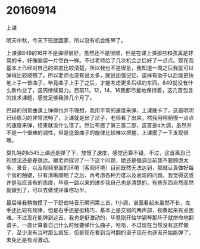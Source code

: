 # 20160914

上课

明天中秋，今天下班就回家，所以没有机会练琴了。

上课弹849的16并不是弹得很好，虽然还不是很顺，但是在课上弹那些和弦真是非常的卡，好像脑袋一片空白一样。不过老师给了几次机会之后好了一点点。现在我基本上已经对自己的进度比较清楚，所以我也不是很急，我知道一周之后我就可以弹得比较顺畅了。所以老师也没有说太多，就说加强记忆，这样有助于以后能更快地上手一首曲子，毕竟曲子上手了之后，才能考虑更多后续的东西。849就没有什么新作业了，这周继续努力。目前11，12，14，16我都尽量地保持着，这几首包含的技术课题，感觉足够我弹几个月了。

巴赫的创意曲课上弹得也并不理想，我用平常的速度来弹，上课就卡了，这首明明已经练习的非常流畅了，上课就是出了岔子，老师看了出来，然我用稍稍慢一点点的速度来弹，结果就没什么错了。然后布置了第三首二部，这首是d大调，虽然并不是一个很难的调性，但是这首曲子的旋律比较难以把握，上课摸了一下发现很难。

莫扎特的k545上课还是弹了下，放慢了速度，感觉还算不错，不过，这首离自己的想法还是差很远。跟老师探讨了一下这个问题，她还是强调目前我不要顾虑太多，录音，以及视频里面的环境（客观环境）目前既然无法达到，那就认真做好每个音的触键，只有清晰顺畅了之后，再考虑各种力度以及表现的问题。我觉得这或许是我应该有的态度，毕竟一路以来的进步我自己也是清楚的，有些东西自然而然就做到了，可以去做或许事倍功半。

最后带我稍微摸了一下舒伯特音乐瞬间第三首，f小调，谱面看起来虽然不长，左手还比较有规律，但是右手还是挺精巧，基本上是交错的两声部，视奏起来有点困难。不过现在能弹到这首，我也是挺激动的，毕竟刚开始学钢琴那阵子就拼命地翻谱子，一直计算着自己什么时候要弹什么曲子，哈哈，不过现在当然没有这样做了，至少没有当时那么疯狂，但是现在看到当时翻的谱子现在也逐渐开始能弹了，未免还是有点激动。
